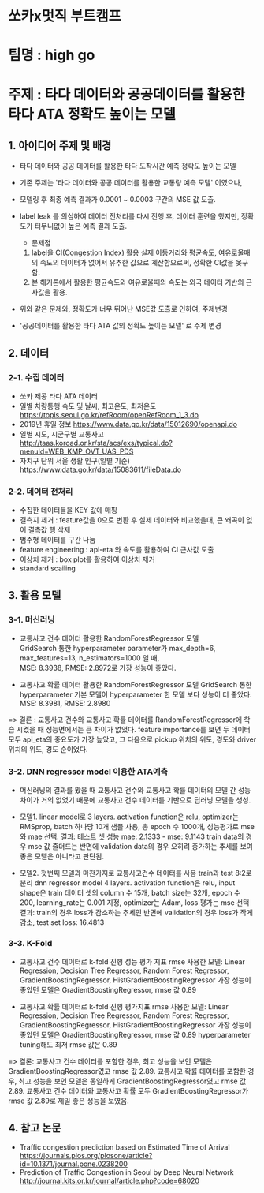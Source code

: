 # 쏘카x멋직 부트캠프

# 팀명 : high go
# 주제 : 타다 데이터와 공공데이터를 활용한 타다 ATA 정확도 높이는 모델

## 1. 아이디어 주제 및 배경

- 타다 데이터와 공공 데이터를 활용한 타다 도착시간 예측 정확도 높이는 모델
- 기존 주제는 '타다 데이터와 공공 데이터를 활용한 교통량 예측 모델' 이였으나,
- 모델링 후 최종 예측 결과가 0.0001 ~ 0.0003 구간의 MSE 값 도출.
- label leak 를 의심하여 데이터 전처리를 다시 진행 후, 데이터 훈련을 했지만, 정확도가 터무니없이 높은 예측 결과 도출.
  - 문제점
   1. label을 CI(Congestion Index) 활용
    실제 이동거리와 평균속도, 여유로울때의 속도의 데이터가 없어서 유추한 값으로 계산함으로써, 정확한 CI값을 못구함.
   2. 본 해커톤에서 활용한 평균속도와 여유로울때의 속도는 외국 데이터 기반의 근사값을 활용. 

- 위와 같은 문제와, 정확도가 너무 뛰어난 MSE값 도출로 인하여, 주제변경
- '공공데이터를 활용한 타다 ATA 값의 정확도 높이는 모델' 로 주제 변경


## 2. 데이터
### 2-1. 수집 데이터
 - 쏘카 제공 타다 ATA 데이터
 - 일별 차량통행 속도 및 날씨, 최고온도, 최저온도
  https://topis.seoul.go.kr/refRoom/openRefRoom_1_3.do
 - 2019년 휴일 정보
  https://www.data.go.kr/data/15012690/openapi.do
 - 일별 시도, 시군구별 교통사고
  http://taas.koroad.or.kr/sta/acs/exs/typical.do?menuId=WEB_KMP_OVT_UAS_PDS
 - 자치구 단위 서울 생활 인구(일별 기준)
  https://www.data.go.kr/data/15083611/fileData.do
  
### 2-2. 데이터 전처리
 - 수집한 데이터들을 KEY 값에 매핑
 - 결측지 제거 : feature값을 0으로 변환 후 실제 데이터와 비교했을대, 큰 왜곡이 없어 결측값 행 삭제
 - 범주형 데이터를 구간 나눔
 - feature engineering : api-eta 와 속도를 활용하여 CI 근사값 도출
 - 이상치 제거 : box plot를 활용하여 이상치 제거
 - standard scailing

## 3. 활용 모델
### 3-1. 머신러닝
  - 교통사고 건수 데이터 활용한 RandomForestRegressor 모델  
    GridSearch 통한 hyperparameter parameter가 max_depth=6, max_features=13, n_estimators=1000 일 때,   
    MSE: 8.3938, RMSE: 2.8972로 가장 성능이 좋았다.   
   
  - 교통사고 확률 데이터 활용한 RandomForestRegressor 모델
    GridSearch 통한 hyperparameter 기본 모델이 hyperparameter 한 모델 보다 성능이 더 좋았다.
    MSE: 8.3981, RMSE: 2.8980
 
 => 결론 : 교통사고 건수와 교통사고 확률 데이터를 RandomForestRegressor에 학습 시켰을 때 성능면에서는 큰 차이가 없었다.
           feature importance를 보면 두 데이터 모두 api_eta의 중요도가 가장 높았고,
           그 다음으로 pickup 위치의 위도, 경도와 driver 위치의 위도, 경도 순이었다.
 
 ### 3-2. DNN regressor model 이용한 ATA예측
  * 머신러닝의 결과를 봤을 때 교통사고 건수와 교통사고 확률 데이터의 모델 간 성능 차이가 거의 없었기 때문에 교통사고 건수 데이터를 기반으로 딥러닝 모델을 생성.
  - 모델1. linear model로 3 layers.
    activation function은 relu, optimizer는 RMSprop, batch 하나당 10개 샘플 사용, 총 epoch 수 1000개, 성능평가로 mse와 mae 선택.
    결과: 테스트 셋 성능 mae: 2.1333 - mse: 9.1143
          train data의 경우 mse 값 줄더드는 반면에 validation data의 경우 오히려 증가하는 추세를 보여 좋은 모델은 아니라고 판단됨.
  
  - 모델2. 첫번째 모델과 마찬가지로 교통사고건수 데이터를 사용
    train과 test 8:2로 분리
    dnn regressor model 4 layers.
    activation function은 relu, input shape은 train 데이터 셋의 column 수 15개, batch size는 32개, epoch 수 200, learning_rate는 0.001 지정, optimizer는 Adam, loss 평가는 mse 선택
    결과: train의 경우 loss가 감소하는 추세인 반면에 validation의 경우 loss가 작게 감소, test set loss: 16.4813
    
 ### 3-3. K-Fold
  - 교통사고 건수 데이터로 k-fold 진행
    성능 평가 지표 rmse
    사용한 모델: Linear Regression, Decision Tree Regressor, Random Forest Regressor, GradientBoostingRegressor, HistGradientBoostingRegressor
    가장 성능이 좋았던 모델은 GradientBoostingRegressor, rmse 값 0.89
  
  - 교통사고 확률 데이터로 k-fold 진행
    평가지표 rmse
    사용한 모델: Linear Regression, Decision Tree Regressor, Random Forest Regressor, GradientBoostingRegressor, HistGradientBoostingRegressor
    가장 성능이 좋았던 모델은 GradientBoostingRegressor, rmse 값 0.89
    hyperparameter tuning해도 최저 rmse 값은 0.89
    
  => 결론: 교통사고 건수 데이터를 포함한 경우, 최고 성능을 보인 모델은 GradientBoostingRegressor였고 rmse 값 2.89.
           교통사고 확률 데이터를 포함한 경우, 최고 성능을 보인 모델은 동일하게 GradientBoostingRegressor였고 rmse 값 2.89.
           교통사고 건수 데이터와 교통사고 확률 모두 GradientBoostingRegressor가 rmse 값 2.89로 제일 좋은 성능을 보였음.

## 4. 참고 논문
 - Traffic congestion prediction based on Estimated Time of Arrival
  https://journals.plos.org/plosone/article?id=10.1371/journal.pone.0238200
 - Prediction of Traffic Congestion in Seoul by Deep Neural Network
  http://journal.kits.or.kr/journal/article.php?code=68020
